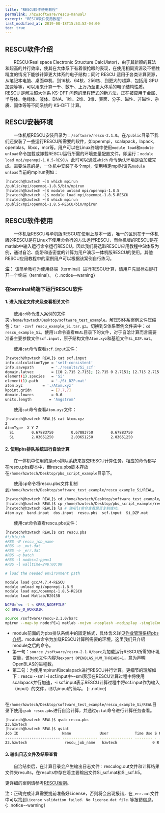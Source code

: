 ```yaml
---
title: "RESCU软件使用教程"
permalink: /hzwsoftware/rescu-manual/
excerpt: "RESCU软件使用教程"
last_modified_at: 2019-08-18T15:53:52-04:00
toc: true
---
```


## RESCU软件介绍

&emsp;&emsp;RESCU(Real space Electronic Structure CalcUlator)，由于其新颖的算法和超高的并行效率，使其在大体系下有着很抢眼的表现，在使用相同资源及不牺牲精度的情况下能够计算更大体系的电子结构；同时 RESCU 适用于各类计算资源，从笔记本电脑、桌面单机、到16核、64核、256核、到更大的超算、包括用 GPU 加速等等，可以用来计算一千、数千、上万乃至更大体系的电子结构性质。RESCU 是解决超大体系 KS-DFT 问题的里程碑式的新方法，正在被应用于金属、半导体、绝缘体、液体、DNA、1维、2维、3维、表面、分子、磁性、非磁性、杂质、固体等等不同系统的 KS-DFT 计算。

## RESCU安装环境

&emsp;&emsp;一体机版RESCU安装目录为：`/software/rescu-2.1.0`。在`/public`目录下我们还安装了一些运行RESCU所需要的软件，如openmpi，scalapack，lapack，openblas，libxc，mcr等。用户可以在Linux终端中使用`module load`和`module unload`命令加载或卸载RESCU运行所需的环境变量配置文件，即运行：`module load mpi/openmpi-1.8.5-RESCU`。此时可以通过`which` 命令确认环境是否加载完成。需要注意的是，一体机中安装了多个mpi，使用特定mpi时请先`module unload`当前的mpirun例如：

```sh
[hzwtech@hzwtech ~]$ which mpirun
/public/mpi/openmpi-1.8.5/bin/mpirun
[hzwtech@hzwtech ~]$ module unload mpi/openmpi-1.8.5
[hzwtech@hzwtech ~]$ module load mpi/openmpi-1.8.5-RESCU
[hzwtech@hzwtech ~]$ which mpirun
/public/mpi/openmpi-1.8.5-RESCU/bin/mpirun
```

## RESCU软件使用
&emsp;&emsp;一体机版RESCU与单机版RESCU在使用上基本一致，唯一的区别在于一体机版的RESCU是在Linux下使用命令行的方法运行RESCU，而单机版的RESCU是在matlab中输入运行命令运行RESCU。因此我们将选取RESCU应用教程中Si体系为例，通过自洽、能带和态密度的计算为用户演示一体机版RESCU的使用。其他RESCU应用教程中的案例用户可以根据该案例自行练习。

**注：** 该简单教程为使用终端（terminal）进行RESCU计算，请用户先鼠标右键打开一个终端（terminal）。
{: .notice--warning}

### 在terminal终端下运行RESCU软件

#### 1. 进入指定文件夹及查看相关文件

&emsp;&emsp;使用`cd`命令进入案例的文件夹:`/home/hzwtech/Desktop/software_test_example`。解压Si体系案例文件压缩包：`tar -zxvf rescu_example_Si.tar.gz`。切换到Si体系案例文件夹中：`cd rescu_example_Si`。使用`ls`命令查看`REAL`目录下的文件，对于自洽计算而言需要准备主要参数文件`scf.input`，原子结构文件`Atom.xyz`和基组文件`Si_DZP.mat`。

&emsp;&emsp;使用`cat`命令查看`scf.input`文件：

```sh
[hzwtech@hzwtech REAL]$ cat scf.input
info.calculationType = 'self-consistent'
info.savepath        = './results/Si_scf'
domain.latvec        = [[0 2.715 2.715]; [2.715 0 2.715]; [2.715 2.715 0]]
element(1).species   = 'Si'
element(1).path      = './Si_DZP.mat'
atom.xyz         = './Atom.xyz'
kpoint.gridn         = [7,7,7]
domain.lowres        = 0.6
units.length        = 'Angstrom'
```
&emsp;&emsp;使用`cat`命令查看`Atom.xyz`文件：

```sh
[hzwtech@hzwtech REAL]$ cat Atom.xyz
2
AtomType  X Y Z
  Si        0.67883750        0.67883750        0.67883750
  Si        2.03651250        2.03651250        2.03651250
```

#### 2. 使用pbs排队系统进行自洽计算

&emsp;&emsp;在一体机中使用的是pbs排队系统来提交RESCU计算任务，相应的命令都写在rescu.pbs脚本中，而rescu.pbs脚本存放在`/home/hzwtech/Desktop/pbs_script_example`目录下。

&emsp;&emsp;使用cp命令将rescu.pbs文件复制到`/home/hzwtech/Desktop/software_test_example/rescu_example_Si/REAL`。
```sh
[hzwtech@hzwtech REAL]$ cd /home/hzwtech/Desktop/software_test_example/rescu_example_Si/REAL
[hzwtech@hzwtech REAL]$ cp /home/hzwtech/Desktop/pbs_script_example/rescu.pbs .
[hzwtech@hzwtech REAL]$ ls # 使用ls命令查看是否复制成功。
Atom.xyz  band.input  dos.input  rescu.pbs  scf.input  Si_DZP.mat
```

&emsp;&emsp;使用cat命令查看rescu.pbs文件：
```sh
[hzwtech@hzwtech REAL]$ cat rescu.pbs
#!/bin/sh
#PBS -N rescu_job_name
#PBS -o _out.dat
#PBS -e _err.dat
#PBS -q batch
#PBS -l nodes=1:ppn=1
#PBS -l walltime=240:00:00

# load the needed environment path

module load gcc/4.7.4-RESCU
module unload mpi/openmpi-1.8.5
module load mpi/openmpi-1.8.5-RESCU
module load Matlab/R2015B

NCPU=`wc -l < $PBS_NODEFILE`
cd $PBS_O_WORKDIR

source /software/rescu-2.1.0/barc
mpirun --map-by node:PE=1 matlab -nojvm -nosplash -nodisplay -singleCompThread -r "addpath(genpath('/software/rescu-2.1.0/src'));rescu --smi -i scf.input"
```

- module前面的为pbs排队系统中的固定格式，具体含义详见[作业管理系统pbs介绍](/hzwsoftware/environment-introduce/#作业管理系统)。module命令为加载RESCU计算所需要的环境，这里我们只介绍module之后的命令。
- 第一句：`source /software/rescu-2.1.0/barc`为加载运行RESCU所需的环境变量，该barc文件内容为`export OPENBLAS_NUM_THREADS=1`，意为声明OpenBLAS的进程数。
- 第二句：为使用mpirun和scalapack进行RESCU并行计算。更细节的理解如下：rescu --smi -i scf.input中--smi表示在RESCU计算过程中将使用scalapack并行加速，-i scf.input表示RESCU计算过程中将scf.input作为输入（input）的文件，i即为input的简写。
{: .notice}

&emsp;&emsp;在`/home/hzwtech/Desktop/software_test_example/rescu_example_Si/REAL`目录下使用`qsub rescu.pbs`进行自洽计算，并通过`qstat`命令进行计算任务查看。
```sh
[hzwtech@hzwtech REAL]$ qsub rescu.pbs
23.hzwtech
[hzwtech@hzwtech REAL]$ qstat
Job ID                    Name             User            Time Use S Queue
------------------------- ---------------- --------------- -------- - -----
23.hzwtech                 rescu_job_name   hzwtech                0 R batch
```

#### 3.	输出日志文件及结果查看

&emsp;&emsp;自洽结束后，在计算目录会产生输出日志文件：resculog.out文件和计算结果文件夹results，在results中存在着主要输出文件Si_scf.mat和Si_scf.h5。

更详细的案例请参考[RESCU案例](/hzwsoftware/rescu-examples/)。

注：正确完成计算需要提前准备好License，否则将会出现报错，在`_err.out`文件中可以找到`License validation failed. No license.dat file.`等报错信息。
{: .notice--warning}
